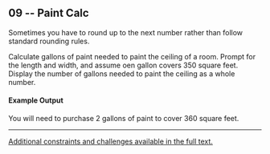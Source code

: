 ## 09 -- Paint Calc
Sometimes you have to round up to the next number
rather than follow standard rounding rules.

Calculate gallons of paint needed to paint the ceiling
of a room. Prompt for the length and width, and
assume oen gallon covers 350 square feet. Display the
number of gallons needed to paint the ceiling as a
whole number.


#### Example Output

You will need to purchase 2 gallons of paint
to cover 360 square feet.


***
[Additional constraints and challenges available in the full text.](https://www.amazon.com/Exercises-Programmers-Challenges-Develop-Coding/dp/1680501224)
